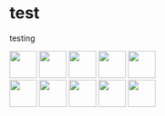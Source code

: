 # test
testing

<div>
<picture><img src="https://avatars.githubusercontent.com/u/36966635?v=4" height=48 /></picture>
<picture><img src="https://avatars.githubusercontent.com/u/36966635?v=4" height=48 /></picture>
<picture><img src="https://avatars.githubusercontent.com/u/36966635?v=4" height=48 /></picture>
<picture><img src="https://avatars.githubusercontent.com/u/36966635?v=4" height=48 /></picture>
<picture><img src="https://avatars.githubusercontent.com/u/36966635?v=4" height=48 /></picture><br/>
<picture><img src="https://avatars.githubusercontent.com/u/36966635?v=4" height=48 /></picture>
<picture><img src="https://avatars.githubusercontent.com/u/36966635?v=4" height=48 /></picture>
<picture><img src="https://avatars.githubusercontent.com/u/36966635?v=4" height=48 /></picture>
<picture><img src="https://avatars.githubusercontent.com/u/36966635?v=4" height=48 /></picture>
<picture><img src="https://avatars.githubusercontent.com/u/36966635?v=4" height=48 /></picture>
</div>
